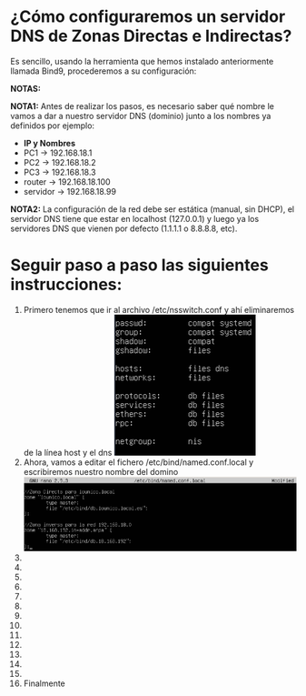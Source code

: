 # ¿Cómo configuraremos un servidor DNS de Zonas Directas e Indirectas?

Es sencillo, usando la herramienta que hemos instalado anteriormente llamada Bind9, procederemos a su configuración:

**NOTAS:** 

**NOTA1:** Antes de realizar los pasos, es necesario saber qué nombre le vamos a dar a nuestro servidor DNS (dominio) junto a los nombres ya definidos por ejemplo:
* **IP y Nombres**
* PC1 -> 192.168.18.1
* PC2 -> 192.168.18.2
* PC3 -> 192.168.18.3
* router -> 192.168.18.100
* servidor -> 192.168.18.99

**NOTA2:** La configuración de la red debe ser estática (manual, sin DHCP), el servidor DNS tiene que estar en localhost (127.0.0.1) y luego ya los servidores DNS que vienen por defecto (1.1.1.1 o 8.8.8.8, etc).


# Seguir paso a paso las siguientes instrucciones:
1. Primero tenemos que ir al archivo /etc/nsswitch.conf y ahí eliminaremos de la línea host y el dns
![Javi me pone un 10](../imagenes/nsswitch.png)
2. Ahora, vamos a editar el fichero /etc/bind/named.conf.local y escribiremos nuestro nombre del domino
![Ahora se cabrea y me pone un 4](../imagenes/named.conf.local.png)
3.
4.
5.
6.
7.
8.
9.
10.
11.
12.
13.
14.
15.
16. Finalmente
